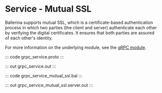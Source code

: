 # Service - Mutual SSL

Ballerina supports mutual SSL, which is a certificate-based authentication
process in which two parties (the client and server) authenticate each other by
verifying the digital certificates. It ensures that both parties are assured
of each other's identity.

For more information on the underlying module, 
see the [gRPC module](https://docs.central.ballerina.io/ballerina/grpc/latest/).

::: code grpc_service.proto :::

::: out grpc_service.out :::

::: code grpc_service_mutual_ssl.bal :::

::: out grpc_service_mutual_ssl.server.out :::